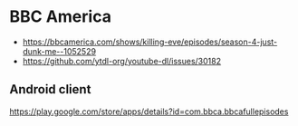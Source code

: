 # BBC America

- https://bbcamerica.com/shows/killing-eve/episodes/season-4-just-dunk-me--1052529
- https://github.com/ytdl-org/youtube-dl/issues/30182

## Android client

https://play.google.com/store/apps/details?id=com.bbca.bbcafullepisodes

